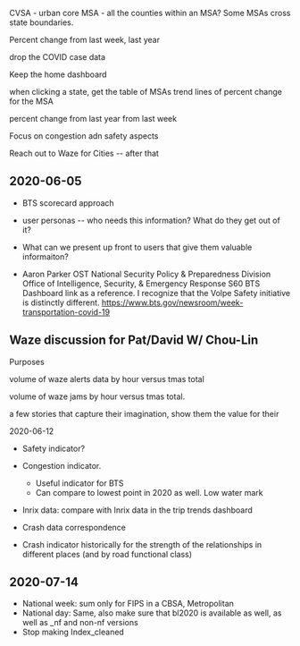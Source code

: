 CVSA - urban core
MSA - all the counties within an MSA? Some MSAs cross state boundaries.

Percent change from last week, last year

drop the COVID case data

Keep the home dashboard

when clicking a state, get the table of MSAs
trend lines of percent change for the MSA

percent change from last year
from last week

Focus on congestion adn safety aspects

Reach out to Waze for Cities -- after that

## 2020-06-05

- BTS scorecard approach
- user personas -- who needs this information? What do they get out of it?
- What can we present up front to users that give them valuable informaiton?

- Aaron Parker OST 
National Security Policy & Preparedness Division
Office of Intelligence, Security, & Emergency Response
S60
	BTS Dashboard link as a reference. I recognize that the Volpe Safety initiative is distinctly different.
https://www.bts.gov/newsroom/week-transportation-covid-19

## Waze discussion for Pat/David W/ Chou-Lin

Purposes

volume of waze alerts data by hour versus tmas total 

volume of waze jams by hour versus tmas total.

a few stories that capture their imagination, show them the value for their 

2020-06-12

- Safety indicator?
- Congestion indicator. 
  + Useful indicator for BTS
  + Can compare to lowest point in 2020 as well. Low water mark
  
  
- Inrix data: compare with Inrix data in the trip trends dashboard

- Crash data correspondence
 + Crash indicator historically for the strength of the relationships in different places (and by road functional class)
 
 
## 2020-07-14

- National week: sum only for FIPS in a CBSA, Metropolitan
- National day: Same, also make sure that bl2020 is available as well, as well as _nf and non-nf versions
- Stop making Index_cleaned
 